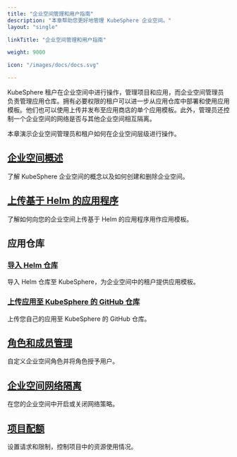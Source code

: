 ```yaml
---
title: "企业空间管理和用户指南"
description: "本章帮助您更好地管理 KubeSphere 企业空间。"
layout: "single"

linkTitle: "企业空间管理和用户指南"

weight: 9000

icon: "/images/docs/docs.svg"

---
```


KubeSphere 租户在企业空间中进行操作，管理项目和应用，而企业空间管理员负责管理应用仓库。拥有必要权限的租户可以进一步从应用仓库中部署和使用应用模板。他们也可以使用上传并发布至应用商店的单个应用模板。此外，管理员还控制一个企业空间的网络是否与其他企业空间相互隔离。

本章演示企业空间管理员和租户如何在企业空间层级进行操作。

## [企业空间概述](../workspace-administration/what-is-workspace/)

了解 KubeSphere 企业空间的概念以及如何创建和删除企业空间。

## [上传基于 Helm 的应用程序](../workspace-administration/upload-helm-based-application/)

了解如何向您的企业空间上传基于 Helm 的应用程序用作应用模板。

## 应用仓库

### [导入 Helm 仓库](../workspace-administration/app-repository/import-helm-repository/)

导入 Helm 仓库至 KubeSphere，为企业空间中的租户提供应用模板。 

### [上传应用至 KubeSphere 的 GitHub 仓库](../workspace-administration/app-repository/upload-app-to-public-repository/)

上传您自己的应用至 KubeSphere 的 GitHub 仓库。

## [角色和成员管理](../workspace-administration/role-and-member-management/)

自定义企业空间角色并将角色授予用户。

## [企业空间网络隔离](../workspace-administration/workspace-network-isolation/)

在您的企业空间中开启或关闭网络策略。

## [项目配额](../workspace-administration/project-quotas/)

设置请求和限制，控制项目中的资源使用情况。



